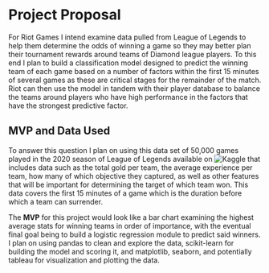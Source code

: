 # Project Proposal

For Riot Games I intend examine data pulled from League of Legends to help them determine the odds of winning a game so they may better plan their tournament rewards around teams of Diamond league players. To this end I plan to build a classification model designed to predict the winning team of each game based on a number of factors within the first 15 minutes of several games as these are critical stages for the remainder of the match. 
Riot can then use the model in tandem with their player database to balance the teams around players who have high performance in the factors that have the strongest predictive factor.

## MVP and Data Used

To answer this question I plan on using this data set of 50,000 games played in the 2020 season of League of Legends available on ![Kaggle](https://www.kaggle.com/benfattori/league-of-legends-diamond-games-first-15-minutes) that includes data such as the total gold per team, the average experience per team, how many of which objective they captured, as well as other features that will be important for determining the target of which team won. This data covers the first 15 minutes of a game which is the duration before which a team can surrender.

The **MVP** for this project would look like a bar chart examining the highest average stats for winning teams in order of importance, with the eventual final goal being to build a logistic regression module to predict said winners. 
I plan on using pandas to clean and explore the data, scikit-learn for building the model and scoring it, and matplotlib, seaborn, and potentially tableau for visualization and plotting the data.
